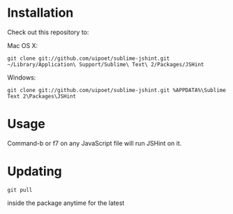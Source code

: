 Installation
============

Check out this repository to:

Mac OS X:

    git clone git://github.com/uipoet/sublime-jshint.git ~/Library/Application\ Support/Sublime\ Text\ 2/Packages/JSHint
    
Windows:

    git clone git://github.com/uipoet/sublime-jshint.git %APPDATA%\Sublime Text 2\Packages\JSHint

Usage
=====
Command-b or f7 on any JavaScript file will run JSHint on it.


Updating
========
    git pull
inside the package anytime for the latest
